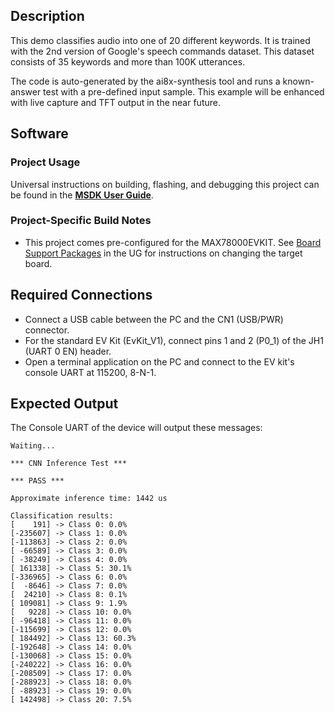 ## Description

This demo classifies audio into one of 20 different keywords. It is trained with the 2nd version of Google's
speech commands dataset. This dataset consists of 35 keywords and more than 100K utterances.

The code is auto-generated by the ai8x-synthesis tool and runs a known-answer
test with a pre-defined input sample. This example will be enhanced with live capture and TFT
output in the near future.

## Software

### Project Usage

Universal instructions on building, flashing, and debugging this project can be found in the **[MSDK User Guide](https://analogdevicesinc.github.io/msdk/USERGUIDE/)**.

### Project-Specific Build Notes

* This project comes pre-configured for the MAX78000EVKIT.  See [Board Support Packages](https://analogdevicesinc.github.io/msdk/USERGUIDE/#board-support-packages) in the UG for instructions on changing the target board.

## Required Connections
-   Connect a USB cable between the PC and the CN1 (USB/PWR) connector.
-   For the standard EV Kit (EvKit\_V1), connect pins 1 and 2 (P0\_1) of the JH1 (UART 0 EN) header.
-   Open a terminal application on the PC and connect to the EV kit's console UART at 115200, 8-N-1.

## Expected Output

The Console UART of the device will output these messages:

```
Waiting...

*** CNN Inference Test ***

*** PASS ***

Approximate inference time: 1442 us

Classification results:
[    191] -> Class 0: 0.0%
[-235607] -> Class 1: 0.0%
[-113863] -> Class 2: 0.0%
[ -66589] -> Class 3: 0.0%
[ -38249] -> Class 4: 0.0%
[ 161338] -> Class 5: 30.1%
[-336965] -> Class 6: 0.0%
[  -8646] -> Class 7: 0.0%
[  24210] -> Class 8: 0.1%
[ 109081] -> Class 9: 1.9%
[   9228] -> Class 10: 0.0%
[ -96418] -> Class 11: 0.0%
[-115699] -> Class 12: 0.0%
[ 184492] -> Class 13: 60.3%
[-192648] -> Class 14: 0.0%
[-130068] -> Class 15: 0.0%
[-240222] -> Class 16: 0.0%
[-208509] -> Class 17: 0.0%
[-288923] -> Class 18: 0.0%
[ -88923] -> Class 19: 0.0%
[ 142498] -> Class 20: 7.5%
```

